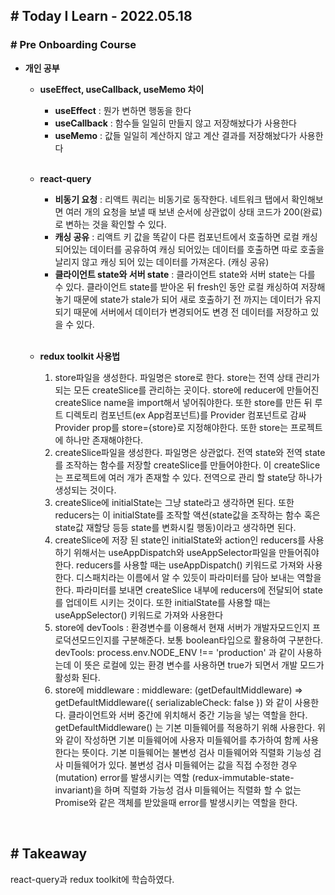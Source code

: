 ## # Today I Learn - 2022.05.18

### # Pre Onboarding Course

- **개인 공부**

  - **useEffect, useCallback, useMemo 차이**

    - **useEffect** : 뭔가 변하면 행동을 한다
    - **useCallback** : 함수들 일일히 만들지 않고 저장해놨다가 사용한다
    - **useMemo** : 값들 일일히 계산하지 않고 계산 결과를 저장해놨다가 사용한다

  <br>

  - **react-query**

    - **비동기 요청** : 리액트 쿼리는 비동기로 동작한다. 네트워크 탭에서 확인해보면 여러 개의 요청을 보낼 때 보낸 순서에 상관없이 상태 코드가 200(완료)로 변하는 것을 확인할 수 있다.
    - **캐싱 공유** : 리액트 키 값을 똑같이 다른 컴포넌트에서 호출하면 로컬 캐싱 되어있는 데이터를 공유하여 캐싱 되어있는 데이터를 호출하면 따로 호출을 날리지 않고 캐싱 되어 있는 데이터를 가져온다. (캐싱 공유)
    - **클라이언트 state와 서버 state** : 클라이언트 state와 서버 state는 다를 수 있다. 클라이언트 state를 받아온 뒤 fresh인 동안 로컬 캐싱하여 저장해놓기 때문에 state가 stale가 되어 새로 호출하기 전 까지는 데이터가 유지되기 때문에 서버에서 데이터가 변경되어도 변경 전 데이터를 저장하고 있을 수 있다.

  <br>

  - **redux toolkit 사용법**

    1. store파일을 생성한다. 파일명은 store로 한다. store는 전역 상태 관리가 되는 모든 createSlice를 관리하는 곳이다. store에 reducer에 만들어진 createSlice name을 import해서 넣어줘야한다. 또한 store를 만든 뒤 루트 디렉토리 컴포넌트(ex App컴포넌트)를 Provider 컴포넌트로 감싸 Provider prop를 store={store}로 지정해야한다. 또한 store는 프로젝트에 하나만 존재해야한다.
    2. createSlice파일을 생성한다. 파일명은 상관없다. 전역 state와 전역 state를 조작하는 함수를 저장할 createSlice를 만들어야한다. 이 createSlice는 프로젝트에 여러 개가 존재할 수 있다. 전역으로 관리 할 state당 하나가 생성되는 것이다.
    3. createSlice에 initialState는 그냥 state라고 생각하면 된다. 또한 reducers는 이 initialState를 조작할 액션(state값을 조작하는 함수 혹은 state값 재할당 등등 state를 변화시킬 행동)이라고 생각하면 된다.
    4. createSlice에 저장 된 state인 initialState와 action인 reducers를 사용하기 위해서는 useAppDispatch와 useAppSelector파일을 만들어줘야한다. reducers를 사용할 때는 useAppDispatch() 키워드로 가져와 사용한다. 디스패치라는 이름에서 알 수 있듯이 파라미터를 담아 보내는 역할을 한다. 파라미터를 보내면 createSlice 내부에 reducers에 전달되어 state를 업데이트 시키는 것이다. 또한 initialState를 사용할 때는 useAppSelector() 키워드로 가져와 사용한다
    5. store에 devTools : 환경변수를 이용해서 현재 서버가 개발자모드인지 프로덕션모드인지를 구분해준다. 보통 boolean타입으로 활용하여 구분한다. devTools: process.env.NODE_ENV !== 'production' 과 같이 사용하는데 이 뜻은 로컬에 있는 환경 변수를 사용하면 true가 되면서 개발 모드가 활성화 된다.
    6. store에 middleware : middleware: (getDefaultMiddleware) => getDefaultMiddleware({ serializableCheck: false }) 와 같이 사용한다. 클라이언트와 서버 중간에 위치해서 중간 기능을 넣는 역할을 한다. getDefaultMiddleware() 는 기본 미들웨어를 적용하기 위해 사용한다. 위와 같이 작성하면 기본 미들웨어에 사용자 미들웨어를 추가하여 함께 사용한다는 뜻이다. 기본 미들웨어는 불변성 검사 미들웨어와 직렬화 기능성 검사 미들웨어가 있다. 불변성 검사 미들웨어는 값을 직접 수정한 경우 (mutation) error를 발생시키는 역할 (redux-immutable-state-invariant)을 하며 직렬화 가능성 검사 미들웨어는 직렬화 할 수 없는 Promise와 같은 객체를 받았을때 error를 발생시키는 역할을 한다.

<br>

## # Takeaway

react-query과 redux toolkit에 학습하였다.
